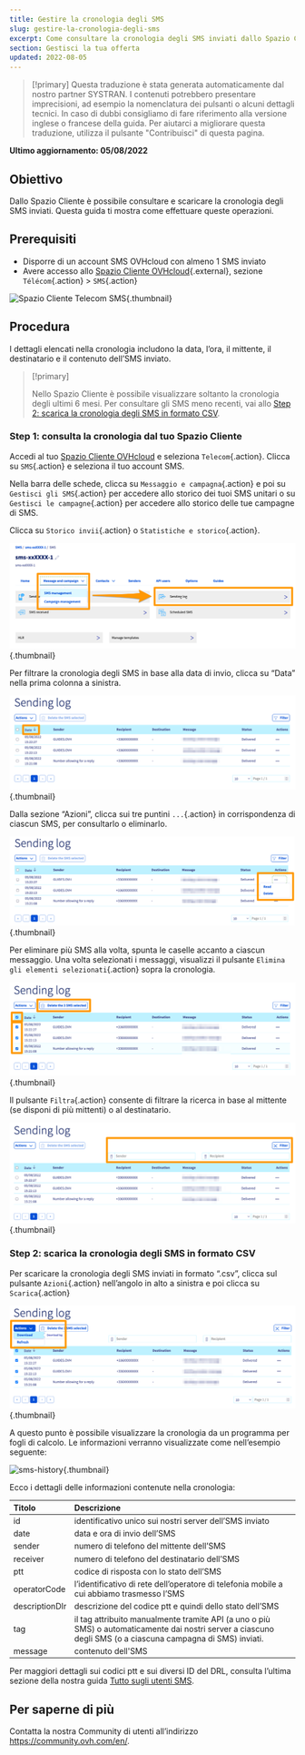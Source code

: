 ```yaml
---
title: Gestire la cronologia degli SMS
slug: gestire-la-cronologia-degli-sms
excerpt: Come consultare la cronologia degli SMS inviati dallo Spazio Cliente OVHcloud
section: Gestisci la tua offerta 
updated: 2022-08-05
---
```


> [!primary]
> Questa traduzione è stata generata automaticamente dal nostro partner SYSTRAN. I contenuti potrebbero presentare imprecisioni, ad esempio la nomenclatura dei pulsanti o alcuni dettagli tecnici. In caso di dubbi consigliamo di fare riferimento alla versione inglese o francese della guida. Per aiutarci a migliorare questa traduzione, utilizza il pulsante "Contribuisci" di questa pagina.
>

**Ultimo aggiornamento: 05/08/2022**

## Obiettivo

Dallo Spazio Cliente è possibile consultare e scaricare la cronologia degli SMS inviati. Questa guida ti mostra come effettuare queste operazioni.

## Prerequisiti

- Disporre di un account SMS OVHcloud con almeno 1 SMS inviato
- Avere accesso allo [Spazio Cliente OVHcloud](https://www.ovh.com/auth/?action=gotomanager&from=https://www.ovh.it/&ovhSubsidiary=it){.external}, sezione `Télécom`{.action} > `SMS`{.action}

![Spazio Cliente Telecom SMS](https://raw.githubusercontent.com/ovh/docs/master/templates/control-panel/product-selection/telecom/tpl-telecom-03-en-sms.png){.thumbnail}

## Procedura

I dettagli elencati nella cronologia includono la data, l’ora, il mittente, il destinatario e il contenuto dell’SMS inviato.

> [!primary]
>
> Nello Spazio Cliente è possibile visualizzare soltanto la cronologia degli ultimi 6 mesi. Per consultare gli SMS meno recenti, vai allo [Step 2: scarica la cronologia degli SMS in formato CSV](#csv).
>

### Step 1: consulta la cronologia dal tuo Spazio Cliente

Accedi al tuo [Spazio Cliente OVHcloud](https://www.ovh.com/auth/?action=gotomanager&from=https://www.ovh.com/fr/&ovhSubsidiary=fr) e seleziona `Telecom`{.action}. Clicca su `SMS`{.action} e seleziona il tuo account SMS.

Nella barra delle schede, clicca su `Messaggio e campagna`{.action} e poi su `Gestisci gli SMS`{.action} per accedere allo storico dei tuoi SMS unitari o su `Gestisci le campagne`{.action} per accedere allo storico delle tue campagne di SMS.

Clicca su `Storico invii`{.action} o `Statistiche e storico`{.action}.

![sms-history](images/smshistory1.png){.thumbnail}

Per filtrare la cronologia degli SMS in base alla data di invio, clicca su “Data” nella prima colonna a sinistra.

![sms-history](images/smshistory2.png){.thumbnail}

Dalla sezione “Azioni”, clicca sui tre puntini `...`{.action} in corrispondenza di ciascun SMS, per consultarlo o eliminarlo.

![sms-history](images/smshistory3.png){.thumbnail}

Per eliminare più SMS alla volta, spunta le caselle accanto a ciascun messaggio. Una volta selezionati i messaggi, visualizzi il pulsante `Elimina gli elementi selezionati`{.action} sopra la cronologia.

![sms-history](images/smshistory4.png){.thumbnail}
 
Il pulsante `Filtra`{.action} consente di filtrare la ricerca in base al mittente (se disponi di più mittenti) o al destinatario.

![sms-history](images/smshistory5.png){.thumbnail}
 
### Step 2: scarica la cronologia degli SMS in formato CSV <a name="csv"></a>

Per scaricare la cronologia degli SMS inviati in formato “.csv”, clicca sul pulsante `Azioni`{.action} nell’angolo in alto a sinistra e poi clicca su `Scarica`{.action} 
 
![sms-history](images/smshistory6.png){.thumbnail}
 
A questo punto è possibile visualizzare la cronologia da un programma per fogli di calcolo. Le informazioni verranno visualizzate come nell’esempio seguente: 

![sms-history](images/smshistory7.png){.thumbnail}

Ecco i dettagli delle informazioni contenute nella cronologia:

|  Titolo  |  Descrizione  |
|  :-----          |  :-----          |
|  id |  identificativo unico sui nostri server dell’SMS inviato |
|  date | data e ora di invio dell’SMS  |
|  sender |  numero di telefono del mittente dell’SMS |
|  receiver |  numero di telefono del destinatario dell’SMS |
|  ptt |  codice di risposta con lo stato dell’SMS |
|  operatorCode |  l’identificativo di rete dell’operatore di telefonia mobile a cui abbiamo trasmesso l’SMS |
|  descriptionDIr |  descrizione del codice ptt e quindi dello stato dell’SMS |
|  tag |  il tag attribuito manualmente tramite API (a uno o più SMS) o automaticamente dai nostri server a ciascuno degli SMS (o a ciascuna campagna di SMS) inviati. |
|  message |  contenuto dell'SMS |

Per maggiori dettagli sui codici ptt e sui diversi ID del DRL, consulta l’ultima sezione della nostra guida [Tutto sugli utenti SMS](../tutto_sugli_utenti_sms/#step-5-specifica-un-url-di-callback).
 
## Per saperne di più

Contatta la nostra Community di utenti all’indirizzo <https://community.ovh.com/en/>.
